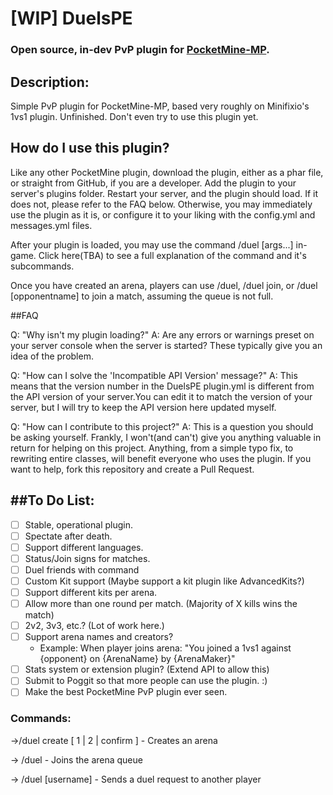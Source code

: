 # [WIP] DuelsPE
### Open source, in-dev PvP plugin for [PocketMine-MP](pmmp.io).

## Description:
Simple PvP plugin for PocketMine-MP, based very roughly on Minifixio's 1vs1 plugin. Unfinished. Don't even try to use this plugin yet.

## How do I use this plugin?
Like any other PocketMine plugin, download the plugin, either as a phar file, or straight from GitHub, if you are a developer. Add the plugin to your server's plugins folder. Restart your server, and the plugin should load. If it does not, please refer to the FAQ below. Otherwise, you may immediately use the plugin as it is, or configure it to your liking with the config.yml and messages.yml files.

After your plugin is loaded, you may use the command /duel [args...] in-game. Click here(TBA) to see a full explanation of the command and it's subcommands.

Once you have created an arena, players can use /duel, /duel join, or /duel [opponentname] to join a match, assuming the queue is not full.

##FAQ

Q: "Why isn't my plugin loading?"
A: Are any errors or warnings preset on your server console when the server is started? These typically give you an idea of the problem.

Q: "How can I solve the 'Incompatible API Version' message?"
A: This means that the version number in the DuelsPE plugin.yml is different from the API version of your server.You can edit it to match the version of your server, but I will try to keep the API version here updated myself.

Q: "How can I contribute to this project?"
A: This is a question you should be asking yourself. Frankly, I won't(and can't) give you anything valuable in return for helping on this project. Anything, from a simple typo fix, to rewriting entire classes, will benefit everyone who uses the plugin. If you want to help, fork this repository and create a Pull Request.

##To Do List:
---
 - [ ] Stable, operational plugin.
 - [ ] Spectate after death.
 - [ ] Support different languages.
 - [ ] Status/Join signs for matches.
 - [ ] Duel friends with command
 - [ ] Custom Kit support (Maybe support a kit plugin like AdvancedKits?)
 - [ ] Support different kits per arena.
 - [ ] Allow more than one round per match. (Majority of X kills wins the match)
 - [ ] 2v2, 3v3, etc.? (Lot of work here.)
 - [ ] Support arena names and creators?
   - Example: When player joins arena: "You joined a 1vs1 against {opponent} on {ArenaName} by {ArenaMaker}"
 - [ ] Stats system or extension plugin? (Extend API to allow this)
 - [ ] Submit to Poggit so that more people can use the plugin. :)
 - [ ] Make the best PocketMine PvP plugin ever seen.

### Commands:
->/duel create [ 1 | 2 | confirm ] - Creates an arena

-> /duel - Joins the arena queue

-> /duel [username] - Sends a duel request to another player
